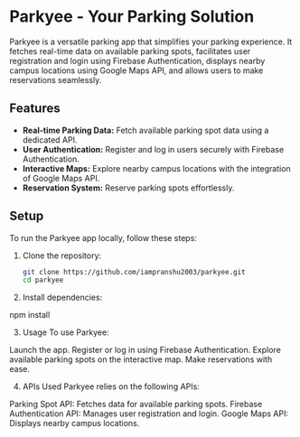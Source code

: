 # Parkyee - Your Parking Solution

Parkyee is a versatile parking app that simplifies your parking experience. It fetches real-time data on available parking spots, facilitates user registration and login using Firebase Authentication, displays nearby campus locations using Google Maps API, and allows users to make reservations seamlessly.

## Features

- **Real-time Parking Data:** Fetch available parking spot data using a dedicated API.
- **User Authentication:** Register and log in users securely with Firebase Authentication.
- **Interactive Maps:** Explore nearby campus locations with the integration of Google Maps API.
- **Reservation System:** Reserve parking spots effortlessly.


## Setup

To run the Parkyee app locally, follow these steps:

1. Clone the repository:

   ```bash
   git clone https://github.com/iampranshu2003/parkyee.git
   cd parkyee


2. Install dependencies:
   
  npm install

3. Usage
To use Parkyee:

Launch the app.
Register or log in using Firebase Authentication.
Explore available parking spots on the interactive map.
Make reservations with ease.

4. APIs Used
Parkyee relies on the following APIs:

Parking Spot API: Fetches data for available parking spots.
Firebase Authentication API: Manages user registration and login.
Google Maps API: Displays nearby campus locations.
